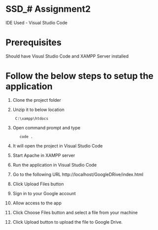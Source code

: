 # SSD_# Assignment2

IDE Used - Visual Studio Code

# Prerequisites

  Should have Visusl Studio Code and XAMPP Server installed
  
# Follow the below steps to setup the application

1.	Clone the project folder
2.	Unzip it to below location

         C:\xampp\htdocs

3.	Open command prompt and type 

           code .

4.	It will open the project in Visual Studio Code
5.	Start Apache in XAMPP server
6.	Run the application in Visual Studio Code
7.	Go to the following URL
            http://localhost/GoogleDRive/index.html 
8.	Click Upload Files button
9.	Sign in to your Google account
10.	Allow access to the app
11.	Click Choose Files button and select a file from your machine
12.	Click Upload button to upload the file to Google Drive.



